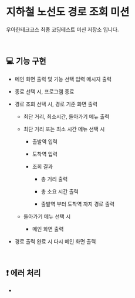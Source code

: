 # 지하철 노선도 경로 조회 미션

우아한테크코스 최종 코딩테스트 미션 저장소 입니다.

<br>

## :computer: 기능 구현

- 메인 화면 출력 및 기능 선택 입력 메시지 출력

- 종료 선택 시, 프로그램 종료

- 경로 조회 선택 시, 경로 기준 화면 출력
    
    - 최단 거리, 최소시간, 돌아가기 메뉴 출력
    
    - 최단 거리 또는 최소 시간 메뉴 선택 시

        - 출발역 입력
    
        - 도착역 입력
    
        - 조회 결과
        
          - 총 거리 출력
        
          - 총 소요 시간 출력
        
          - 출발역 부터 도착역 까지 경로 출력
    
    - 돌아가기 메뉴 선택 시
      
      - 메인 화면 출력

- 경로 출력 완료 시 다시 메인 화면 출력

<br>

## :exclamation: 에러 처리

- 